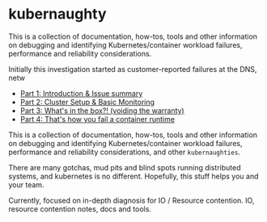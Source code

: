 # kubernaughty

This is a collection of documentation, how-tos, tools and other information on
debugging and identifying Kubernetes/container workload failures, performance
and reliability considerations.

Initially this investigation started as customer-reported failures at the DNS, netw


 - [Part 1: Introduction & Issue summary](/docs/part1-introduction-and-problem-description.md)
 - [Part 2: Cluster Setup & Basic Monitoring](/docs/part2-basic-setup.md)
 - [Part 3: What's in the box?! (voiding the warranty)](/docs/part3-whats-in-the-box)
 - [Part 4: That's how you fail a container runtime](/docs/part-4-how-you-kill-a-container-runtime.md)


This is a collection of documentation, how-tos, tools and other information on
debugging and identifying Kubernetes/container workload failures, performance
and reliability considerations, and other `kubernaughties`.

There are many gotchas, mud pits and blind spots running distributed systems,
and kubernetes is no different. Hopefully, this stuff helps you and your
team.

Currently, focused on in-depth diagnosis for IO / Resource contention.
IO, resource contention notes, docs and tools.
<!--stackedit_data:
eyJoaXN0b3J5IjpbLTEwMTQyMzkyMDFdfQ==
-->